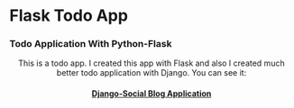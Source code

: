 # Flask Todo App
<h3>Todo Application With Python-Flask</h3>

<div align="center">
  <p>
    This is a todo app. I created this app with Flask and also I created much better todo application with Django. You can see it: <br/>
    <p>
      <h4 align="center"><a href ="https://github.com/4teko7/Django-SocialMediaApp">Django-Social Blog Application</a> </h4>
      </p>
  </p>
</div>

